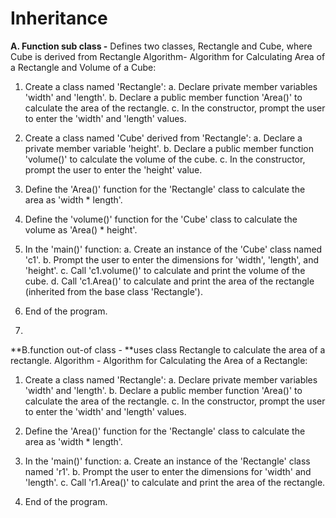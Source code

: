# Inheritance

**A. Function sub class -** Defines two classes, Rectangle and Cube, where Cube is derived from Rectangle
Algorithm- 
Algorithm for Calculating Area of a Rectangle and Volume of a Cube:

1. Create a class named 'Rectangle':
   a. Declare private member variables 'width' and 'length'.
   b. Declare a public member function 'Area()' to calculate the area of the rectangle.
   c. In the constructor, prompt the user to enter the 'width' and 'length' values.

2. Create a class named 'Cube' derived from 'Rectangle':
   a. Declare a private member variable 'height'.
   b. Declare a public member function 'volume()' to calculate the volume of the cube.
   c. In the constructor, prompt the user to enter the 'height' value.

3. Define the 'Area()' function for the 'Rectangle' class to calculate the area as 'width * length'.

4. Define the 'volume()' function for the 'Cube' class to calculate the volume as 'Area() * height'.

5. In the 'main()' function:
   a. Create an instance of the 'Cube' class named 'c1'.
   b. Prompt the user to enter the dimensions for 'width', 'length', and 'height'.
   c. Call 'c1.volume()' to calculate and print the volume of the cube.
   d. Call 'c1.Area()' to calculate and print the area of the rectangle (inherited from the base class 'Rectangle').

6. End of the program.
7. 

**B.function out-of class - **uses  class Rectangle to calculate the area of a rectangle.
Algorithm - 
Algorithm for Calculating the Area of a Rectangle:

1. Create a class named 'Rectangle':
   a. Declare private member variables 'width' and 'length'.
   b. Declare a public member function 'Area()' to calculate the area of the rectangle.
   c. In the constructor, prompt the user to enter the 'width' and 'length' values.

2. Define the 'Area()' function for the 'Rectangle' class to calculate the area as 'width * length'.

3. In the 'main()' function:
   a. Create an instance of the 'Rectangle' class named 'r1'.
   b. Prompt the user to enter the dimensions for 'width' and 'length'.
   c. Call 'r1.Area()' to calculate and print the area of the rectangle.

4. End of the program.

